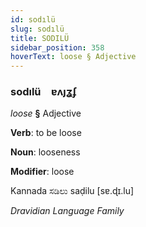 ```yaml
---
id: sodılü
slug: sodılü
title: SODILÜ
sidebar_position: 358
hoverText: loose § Adjective
---
```


### sodılü&emsp;<span kind="abugida">ɐʌȷʓʄ</span>

*loose* **§** Adjective

**Verb**: to be loose

**Noun**: looseness

**Modifier**: loose

Kannada ಸಡಿಲು saḍilu [sɐ.ɖɪ.lu]

*Dravidian Language Family*